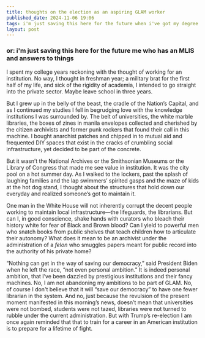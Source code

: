 ```yaml
---
title: thoughts on the election as an aspiring GLAM worker  
published_date: 2024-11-06 19:06
tags: i'm just saving this here for the future when i've got my degree and have answers to things
layout: post
---
```


### or: i'm just saving this here for the future me who has an MLIS and answers to things

I spent my college years reckoning with the thought of working for an institution. No way, I thought in freshman year; a military brat for the first half of my life, and sick of the rigidity of academia, I intended to go straight into the private sector. Maybe leave school in three years.  

But I grew up in the belly of the beast, the cradle of the Nation’s Capital, and as I continued my studies I fell in begrudging love with the knowledge institutions I was surrounded by. The belt of universities, the white marble libraries, the boxes of zines in manila envelopes collected and cherished by the citizen archivists and former punk rockers that found their call in this machine. I bought anarchist patches and chipped in to mutual aid and frequented DIY spaces that exist in the cracks of crumbling social infrastructure, yet decided to be part of the concrete.  

But it wasn’t the National Archives or the Smithsonian Museums or the Library of Congress that made me see value in institution. It was the city pool on a hot summer day. As I walked to the lockers, past the splash of laughing families and the lap swimmers’ spirited gasps and the maze of kids at the hot dog stand, I thought about the structures that hold down our everyday and realized someone’s got to maintain it.  

One man in the White House will not inherently corrupt the decent people working to maintain local infrastructure—the lifeguards, the librarians. But can I, in good conscience, shake hands with curators who bleach their history white for fear of Black and Brown blood? Can I yield to powerful men who snatch books from public shelves that teach children how to articulate their autonomy? What does it mean to be an archivist under the administration of a *felon* who smuggles papers meant for public record into the authority of his private home?  

“Nothing can get in the way of saving our democracy,” said President Biden when he left the race, “not even personal ambition.” It is indeed personal ambition, that I’ve been dazzled by prestigious institutions and their fancy machines. No, I am not abandoning my ambitions to be part of GLAM. No, of course I don't believe that it will “save our democracy” to have one fewer librarian in the system. And no, just because the revulsion of the present moment manifested in this morning’s news, doesn’t mean that universities were not bombed, students were not tazed, libraries were not turned to rubble under the current administration. But with Trump’s re-election I am once again reminded that that to train for a career in an American institution is to prepare for a lifetime of fight.  